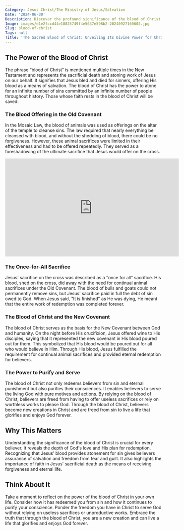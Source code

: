 ```yaml
---
Category: Jesus Christ/The Ministry of Jesus/Salvation
Date: '2024-06-30'
Description: Discover the profound significance of the blood of Christ in Christian theology, exploring its symbolic and spiritual implications in salvation. Delve into the meaning and importance of this central concept in Christian faith.
Image: images/e1e2fccd44e18825749f4e5637e598b2-20240927160602.jpg
Slug: blood-of-christ
Tags: null
Title: 'The Sacred Blood of Christ: Unveiling Its Divine Power for Christian Redemption'
---
```


## The Power of the Blood of Christ

The phrase “blood of Christ” is mentioned multiple times in the New Testament and represents the sacrificial death and atoning work of Jesus on our behalf. It signifies that Jesus bled and died for sinners, offering His blood as a means of salvation. The blood of Christ has the power to atone for an infinite number of sins committed by an infinite number of people throughout history. Those whose faith rests in the blood of Christ will be saved.

### The Blood Offering in the Old Covenant

In the Mosaic Law, the blood of animals was used as offerings on the altar of the temple to cleanse sins. The law required that nearly everything be cleansed with blood, and without the shedding of blood, there could be no forgiveness. However, these animal sacrifices were limited in their effectiveness and had to be offered repeatedly. They served as a foreshadowing of the ultimate sacrifice that Jesus would offer on the cross.


<iframe width="560" height="315" src="https://www.youtube.com/embed/BYjhGeAIG6k" frameborder="0" allow="autoplay; encrypted-media" allowfullscreen></iframe>


### The Once-for-All Sacrifice

Jesus' sacrifice on the cross was described as a "once for all" sacrifice. His blood, shed on the cross, did away with the need for continual animal sacrifices under the Old Covenant. The blood of bulls and goats could not permanently remove sins, but Jesus' sacrifice paid in full the debt of sin owed to God. When Jesus said, "It is finished" as He was dying, He meant that the entire work of redemption was completed forever.

### The Blood of Christ and the New Covenant

The blood of Christ serves as the basis for the New Covenant between God and humanity. On the night before His crucifixion, Jesus offered wine to His disciples, saying that it represented the new covenant in His blood poured out for them. This symbolized that His blood would be poured out for all who would believe in Him. Through His blood, Jesus fulfilled the requirement for continual animal sacrifices and provided eternal redemption for believers.

### The Power to Purify and Serve

The blood of Christ not only redeems believers from sin and eternal punishment but also purifies their consciences. It enables believers to serve the living God with pure motives and actions. By relying on the blood of Christ, believers are freed from having to offer useless sacrifices or rely on worthless works to please God. Through the blood of Christ, believers become new creations in Christ and are freed from sin to live a life that glorifies and enjoys God forever.

## Why This Matters

Understanding the significance of the blood of Christ is crucial for every believer. It reveals the depth of God's love and His plan for redemption. Recognizing that Jesus' blood provides atonement for sin gives believers assurance of salvation and freedom from fear and guilt. It also highlights the importance of faith in Jesus' sacrificial death as the means of receiving forgiveness and eternal life.

## Think About It

Take a moment to reflect on the power of the blood of Christ in your own life. Consider how it has redeemed you from sin and how it continues to purify your conscience. Ponder the freedom you have in Christ to serve God without relying on useless sacrifices or unproductive works. Embrace the truth that through the blood of Christ, you are a new creation and can live a life that glorifies and enjoys God forever.